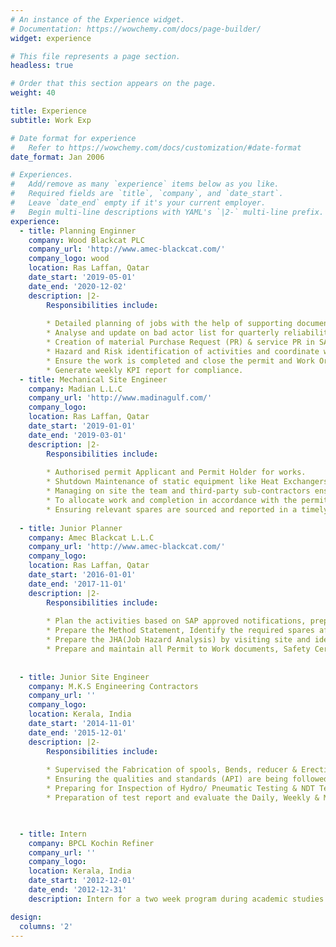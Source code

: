 ```yaml
---
# An instance of the Experience widget.
# Documentation: https://wowchemy.com/docs/page-builder/
widget: experience

# This file represents a page section.
headless: true

# Order that this section appears on the page.
weight: 40

title: Experience
subtitle: Work Exp

# Date format for experience
#   Refer to https://wowchemy.com/docs/customization/#date-format
date_format: Jan 2006

# Experiences.
#   Add/remove as many `experience` items below as you like.
#   Required fields are `title`, `company`, and `date_start`.
#   Leave `date_end` empty if it's your current employer.
#   Begin multi-line descriptions with YAML's `|2-` multi-line prefix.
experience:
  - title: Planning Enginner
    company: Wood Blackcat PLC
    company_url: 'http://www.amec-blackcat.com/'
    company_logo: wood
    location: Ras Laffan, Qatar
    date_start: '2019-05-01'
    date_end: '2020-12-02'
    description: |2-
        Responsibilities include:
        
        * Detailed planning of jobs with the help of supporting documents like operation's ICC(isolations), Isometrics,equipment or related drawings and site visit.
        * Analyse and update on bad actor list for quarterly reliability meeting & prepare library plans for recurring jobs
        * Creation of material Purchase Request (PR) & service PR in SAP to capture planned cost in work order and Coordinates with third party contractors & services on requirements.
        * Hazard and Risk identification of activities and coordinate with Operations, Safety and Execution dept for mitigation.
        * Ensure the work is completed and close the permit and Work Order in SAP and E Permit System.
        * Generate weekly KPI report for compliance.
  - title: Mechanical Site Engineer
    company: Madian L.L.C
    company_url: 'http://www.madinagulf.com/'
    company_logo: 
    location: Ras Laffan, Qatar
    date_start: '2019-01-01'
    date_end: '2019-03-01'
    description: |2-
        Responsibilities include:
        
        * Authorised permit Applicant and Permit Holder for works.
        * Shutdown Maintenance of static equipment like Heat Exchangers, columns, Relief Valves (PSV’s) and different types of Valves.
        * Managing on site the team and third-party sub-contractors ensuring they complete tasks on time and safely to required standards.
        * To allocate work and completion in accordance with the permit system, Providing an element of safety.
        * Ensuring relevant spares are sourced and reported in a timely manner to minimise disruption. Maintain effective Health and Safety systems, including completion of risk assessments and method statements and tool box talks.
        
  - title: Junior Planner
    company: Amec Blackcat L.L.C
    company_url: 'http://www.amec-blackcat.com/'
    company_logo: 
    location: Ras Laffan, Qatar
    date_start: '2016-01-01'
    date_end: '2017-11-01'
    description: |2-
        Responsibilities include:
        
        * Plan the activities based on SAP approved notifications, prepare the Work Scope & work Package
        * Prepare the Method Statement, Identify the required spares after the Material Evaluation with help of P&ID, Isometric & Piping Class and reserve the materials in SAP.
        * Prepare the JHA(Job Hazard Analysis) by visiting site and identifying hazards, conduct risk assessment with RAM matrix and put control measures to reduce the risk of the activities to as Low as possible.
        * Prepare and maintain all Permit to Work documents, Safety Certificate. Meet with the client for additional approvals depending on the risk rating & Hand over to supervisors base on weekly Look ahead for permit application.
        
        
  - title: Junior Site Engineer
    company: M.K.S Engineering Contractors
    company_url: ''
    company_logo: 
    location: Kerala, India
    date_start: '2014-11-01'
    date_end: '2015-12-01'
    description: |2-
        Responsibilities include:
        
        * Supervised the Fabrication of spools, Bends, reducer & Erection of Pipelines and Pump House as per the P&IDs and Isometric drawings.
        * Ensuring the qualities and standards (API) are being followed & implementing safety practices on site.
        * Preparing for Inspection of Hydro/ Pneumatic Testing & NDT Testing on pipelines & static equipment’s.
        * Preparation of test report and evaluate the Daily, Weekly & Monthly progress and generate the Report and communicate to Field Engineer.


        
  - title: Intern
    company: BPCL Kochin Refiner
    company_url: ''
    company_logo: 
    location: Kerala, India
    date_start: '2012-12-01'
    date_end: '2012-12-31'
    description: Intern for a two week program during academic studies.

design:
  columns: '2'
---
```

